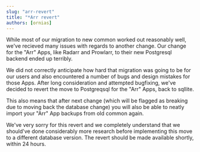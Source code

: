 ```yaml
---
slug: "arr-revert"
title: "*Arr revert"
authors: [ornias]
---
```


While most of our migration to new common worked out reasonably well, we've recieved many issues with regards to another change.
Our change for the "Arr" Apps, like Radarr and Prowlarr, to their new Postgresql backend ended up terribly.

We did not correctly anticipate how hard that migration was going to be for our users and also encountered a number of bugs and design mistakes for those Apps.
After long consideration and attempted bugfixing, we've decided to revert the move to Postgreqsql for the "Arr" Apps, back to sqllite.

This also means that after next change (which will be flagged as breaking due to moving back the database change) you will also be able to neatly import your "Arr" App backups from old common again.

We've very sorry for this revert and we completely understand that we should've done considerably more research before implementing this move to a different database version.
The revert should be made available shortly, within 24 hours.
